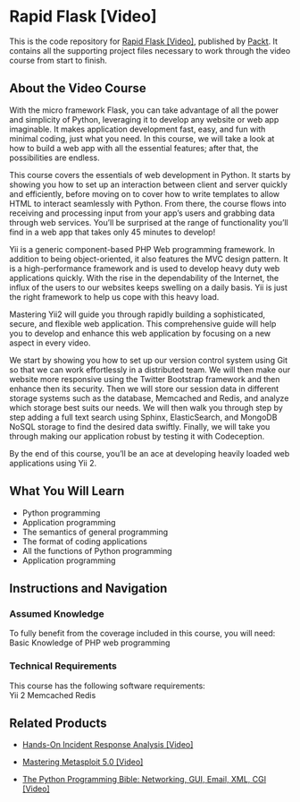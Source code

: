 # Rapid Flask [Video]
This is the code repository for [Rapid Flask [Video]](https://www.packtpub.com/application-development/rapid-flask-video?utm_source=github&utm_medium=repository&utm_campaign=9781783554256), published by [Packt](https://www.packtpub.com/?utm_source=github). It contains all the supporting project files necessary to work through the video course from start to finish.
## About the Video Course
With the micro framework Flask, you can take advantage of all the power and simplicity of Python, leveraging it to develop any website or web app imaginable. It makes application development fast, easy, and fun with minimal coding, just what you need. In this course, we will take a look at how to build a web app with all the essential features; after that, the possibilities are endless.

This course covers the essentials of web development in Python. It starts by showing you how to set up an interaction between client and server quickly and efficiently, before moving on to cover how to write templates to allow HTML to interact seamlessly with Python. From there, the course flows into receiving and processing input from your app’s users and grabbing data through web services. You’ll be surprised at the range of functionality you’ll find in a web app that takes only 45 minutes to develop!

	
Yii is a generic component-based PHP Web programming framework. In addition to being object-oriented, it also features the MVC design pattern. It is a high-performance framework and is used to develop heavy duty web applications quickly. With the rise in the dependability of the Internet, the influx of the users to our websites keeps swelling on a daily basis. Yii is just the right framework to help us cope with this heavy load.

Mastering Yii2 will guide you through rapidly building a sophisticated, secure, and flexible web application. This comprehensive guide will help you to develop and enhance this web application by focusing on a new aspect in every video.

We start by showing you how to set up our version control system using Git so that we can work effortlessly in a distributed team. We will then make our website more responsive using the Twitter Bootstrap framework and then enhance then its security. Then we will store our session data in different storage systems such as the database, Memcached and Redis, and analyze which storage best suits our needs. We will then walk you through step by step adding a full text search using Sphinx, ElasticSearch, and MongoDB NoSQL storage to find the desired data swiftly. Finally, we will take you through making our application robust by testing it with Codeception.

By the end of this course, you’ll be an ace at developing heavily loaded web applications using Yii 2.

<H2>What You Will Learn</H2>
<DIV class=book-info-will-learn-text>
<UL>
<LI>Python programming 
<LI>Application programming 
<LI>The semantics of general programming 
<LI>The format of coding applications 
<LI>All the functions of Python programming 
<LI>Application programming </LI></UL></DIV>

## Instructions and Navigation
### Assumed Knowledge
To fully benefit from the coverage included in this course, you will need:<br/>
Basic Knowledge of PHP web programming
### Technical Requirements
This course has the following software requirements:<br/>
Yii 2
Memcached
Redis

## Related Products
* [Hands-On Incident Response Analysis [Video]](https://www.packtpub.com/networking-and-servers/hands-incident-response-analysis-video?utm_source=github&utm_medium=repository&utm_campaign=9781838552046)

* [Mastering Metasploit 5.0 [Video]](https://www.packtpub.com/networking-and-servers/mastering-metasploit-50-video?utm_source=github&utm_medium=repository&utm_campaign=9781838551544)

* [The Python Programming Bible: Networking, GUI, Email, XML, CGI [Video]](https://www.packtpub.com/application-development/python-programming-bible-networking-gui-email-xml-cgi-video?utm_source=github&utm_medium=repository&utm_campaign=9781838559960)

